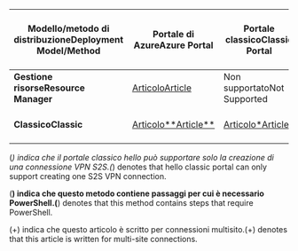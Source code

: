 | <span data-ttu-id="24ae0-101">**Modello/metodo di distribuzione**</span><span class="sxs-lookup"><span data-stu-id="24ae0-101">**Deployment Model/Method**</span></span> | <span data-ttu-id="24ae0-102">**Portale di Azure**</span><span class="sxs-lookup"><span data-stu-id="24ae0-102">**Azure Portal**</span></span> | <span data-ttu-id="24ae0-103">**Portale classico**</span><span class="sxs-lookup"><span data-stu-id="24ae0-103">**Classic Portal**</span></span> | <span data-ttu-id="24ae0-104">**PowerShell**</span><span class="sxs-lookup"><span data-stu-id="24ae0-104">**PowerShell**</span></span> | <span data-ttu-id="24ae0-105">**Interfaccia della riga di comando di Azure**</span><span class="sxs-lookup"><span data-stu-id="24ae0-105">**Azure CLI**</span></span> |
| --- | --- | --- | --- | --- |
| <span data-ttu-id="24ae0-106">**Gestione risorse**</span><span class="sxs-lookup"><span data-stu-id="24ae0-106">**Resource Manager**</span></span> |[<span data-ttu-id="24ae0-107">Articolo</span><span class="sxs-lookup"><span data-stu-id="24ae0-107">Article</span></span>](../articles/vpn-gateway/vpn-gateway-howto-site-to-site-resource-manager-portal.md) |<span data-ttu-id="24ae0-108">Non supportato</span><span class="sxs-lookup"><span data-stu-id="24ae0-108">Not Supported</span></span> |[<span data-ttu-id="24ae0-109">Articolo</span><span class="sxs-lookup"><span data-stu-id="24ae0-109">Article</span></span>](../articles/vpn-gateway/vpn-gateway-create-site-to-site-rm-powershell.md) | [<span data-ttu-id="24ae0-110">Articolo</span><span class="sxs-lookup"><span data-stu-id="24ae0-110">Article</span></span>](../articles/vpn-gateway/vpn-gateway-howto-site-to-site-resource-manager-cli.md) |
| <span data-ttu-id="24ae0-111">**Classico**</span><span class="sxs-lookup"><span data-stu-id="24ae0-111">**Classic**</span></span> |[<span data-ttu-id="24ae0-112">Articolo**</span><span class="sxs-lookup"><span data-stu-id="24ae0-112">Article**</span></span>](../articles/vpn-gateway/vpn-gateway-howto-site-to-site-classic-portal.md) |[<span data-ttu-id="24ae0-113">Articolo*</span><span class="sxs-lookup"><span data-stu-id="24ae0-113">Article*</span></span>](../articles/vpn-gateway/vpn-gateway-site-to-site-create.md) |[<span data-ttu-id="24ae0-114">Articolo+</span><span class="sxs-lookup"><span data-stu-id="24ae0-114">Article+</span></span>](../articles/vpn-gateway/vpn-gateway-multi-site.md) | <span data-ttu-id="24ae0-115">Non supportato</span><span class="sxs-lookup"><span data-stu-id="24ae0-115">Not Supported</span></span> |

<span data-ttu-id="24ae0-116">(*) indica che il portale classico hello può supportare solo la creazione di una connessione VPN S2S.</span><span class="sxs-lookup"><span data-stu-id="24ae0-116">(*) denotes that hello classic portal can only support creating one S2S VPN connection.</span></span>

<span data-ttu-id="24ae0-117">(**) indica che questo metodo contiene passaggi per cui è necessario PowerShell.</span><span class="sxs-lookup"><span data-stu-id="24ae0-117">(**) denotes that this method contains steps that require PowerShell.</span></span>

<span data-ttu-id="24ae0-118">(+) indica che questo articolo è scritto per connessioni multisito.</span><span class="sxs-lookup"><span data-stu-id="24ae0-118">(+) denotes that this article is written for multi-site connections.</span></span>